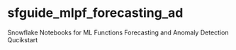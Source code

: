 # sfguide_mlpf_forecasting_ad
Snowflake Notebooks for ML Functions Forecasting and Anomaly Detection Qucikstart
